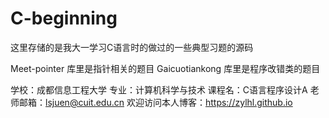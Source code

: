 # C-beginning

这里存储的是我大一学习C语言时的做过的一些典型习题的源码

Meet-pointer 库里是指针相关的题目
Gaicuotiankong 库里是程序改错类的题目

学校：成都信息工程大学
专业：计算机科学与技术
课程名：C语言程序设计A
老师邮箱：lsjuen@cuit.edu.cn
欢迎访问本人博客：https://zylhl.github.io
